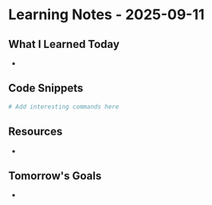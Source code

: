 # Learning Notes - 2025-09-11

## What I Learned Today
- 

## Code Snippets
```bash
# Add interesting commands here
```

## Resources
- 

## Tomorrow's Goals
- 
